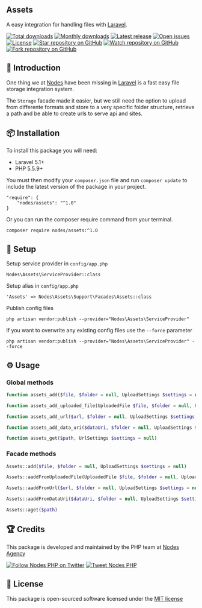 ## Assets

A easy integration for handling files with [Laravel](http://laravel.com/docs).

[![Total downloads](https://img.shields.io/packagist/dt/nodes/assets.svg)](https://packagist.org/packages/nodes/assets)
[![Monthly downloads](https://img.shields.io/packagist/dm/nodes/assets.svg)](https://packagist.org/packages/nodes/assets)
[![Latest release](https://img.shields.io/packagist/v/nodes/assets.svg)](https://packagist.org/packages/nodes/assets)
[![Open issues](https://img.shields.io/github/issues/nodes-php/assets.svg)](https://github.com/nodes-php/assets/issues)
[![License](https://img.shields.io/packagist/l/nodes/assets.svg)](https://packagist.org/packages/nodes/assets)
[![Star repository on GitHub](https://img.shields.io/github/stars/nodes-php/assets.svg?style=social&label=Star)](https://github.com/nodes-php/assets/stargazers)
[![Watch repository on GitHub](https://img.shields.io/github/watchers/nodes-php/assets.svg?style=social&label=Watch)](https://github.com/nodes-php/assets/watchers)
[![Fork repository on GitHub](https://img.shields.io/github/forks/nodes-php/assets.svg?style=social&label=Fork)](https://github.com/nodes-php/assets/network)

## 📝 Introduction

One thing we at [Nodes](http://nodesagency.com) have been missing in [Laravel](http://laravel.com/docs) is a fast easy file storage integration system.

The `Storage` facade made it easier, but we still need the option to upload from differente formats and store to a very specific folder structure, retrieve a path and be able to create urls to serve api and sites.

## 📦 Installation

To install this package you will need:

* Laravel 5.1+
* PHP 5.5.9+

You must then modify your `composer.json` file and run `composer update` to include the latest version of the package in your project.

```
"require": {
    "nodes/assets": "^1.0"
}
```

Or you can run the composer require command from your terminal.

```
composer require nodes/assets:^1.0
```

## 🔧 Setup

Setup service provider in `config/app.php`

```
Nodes\Assets\ServiceProvider::class
```

Setup alias in `config/app.php`

```
'Assets' => Nodes\Assets\Support\Facades\Assets::class
```

Publish config files

```
php artisan vendor:publish --provider="Nodes\Assets\ServiceProvider"
```

If you want to overwrite any existing config files use the `--force` parameter

```
php artisan vendor:publish --provider="Nodes\Assets\ServiceProvider" --force
```

## ⚙ Usage

### Global methods

```php
function assets_add($file, $folder = null, UploadSettings $settings = null)
```

```php
function assets_add_uploaded_file(UploadedFile $file, $folder = null, UploadSettings $settings = null)
```

```php
function assets_add_url($url, $folder = null, UploadSettings $settings = null)
```

```php
function assets_add_data_uri($dataUri, $folder = null, UploadSettings $settings = null)
```

```php
function assets_get($path, UrlSettings $settings = null)
```

### Facade methods

```php
Assets::add($file, $folder = null, UploadSettings $settings = null)
```

```php
Assets::aaddFromUploadedFile(UploadedFile $file, $folder = null, UploadSettings $settings = null)
```

```php
Assets::aaddFromUrl($url, $folder = null, UploadSettings $settings = null)
```

```php
Assets::aaddFromDataUri($dataUri, $folder = null, UploadSettings $settings = null)
```

```php
Assets::aget($path)
```

## 🏆 Credits

This package is developed and maintained by the PHP team at [Nodes Agency](http://nodesagency.com)

[![Follow Nodes PHP on Twitter](https://img.shields.io/twitter/follow/nodesphp.svg?style=social)](https://twitter.com/nodesphp) [![Tweet Nodes PHP](https://img.shields.io/twitter/url/http/nodesphp.svg?style=social)](https://twitter.com/nodesphp)

## 📄 License

This package is open-sourced software licensed under the [MIT license](http://opensource.org/licenses/MIT)



